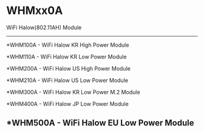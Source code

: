 # WHMxx0A
WiFi Halow(802.11AH) Module

---------------------------------------
*WHM100A - WiFi Halow KR High Power Module

*WHM110A - WiFi Halow KR Low Power Module

*WHM200A - WiFi Halow US High Power Module

*WHM210A - WiFi Halow US Low Power Module

*WHM300A - WiFi Halow KR Low Power M.2 Module

*WHM400A - WiFi Halow JP Low Power Module

*WHM500A - WiFi Halow EU Low Power Module
---------------------------------------
